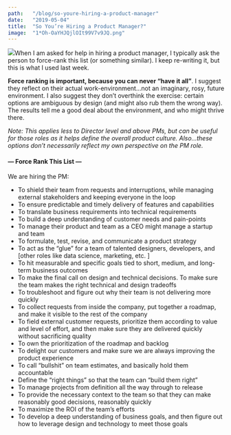 ```yaml
---
path:	"/blog/so-youre-hiring-a-product-manager"
date:	"2019-05-04"
title:	"So You’re Hiring a Product Manager?"
image:	"1*Oh-OaYHJQjlOIt99V7v9JQ.png"
---
```


![](/images/1*Oh-OaYHJQjlOIt99V7v9JQ.png)When I am asked for help in hiring a product manager, I typically ask the person to force-rank this list (or something similar). I keep re-writing it, but this is what I used last week.

**Force ranking is important, because you can never “have it all”**. I suggest they reflect on their actual work-environment…not an imaginary, rosy, future environment. I also suggest they don’t overthink the exercise: certain options are ambiguous by design (and might also rub them the wrong way). The results tell me a good deal about the environment, and who might thrive there.

*Note: This applies less to Director level and above PMs, but can be useful for those roles as it helps define the overall product culture. Also…these options don’t necessarily reflect my own perspective on the PM role.*

#### — Force Rank This List —

We are hiring the PM:

* To shield their team from requests and interruptions, while managing external stakeholders and keeping everyone in the loop
* To ensure predictable and timely delivery of features and capabilities
* To translate business requirements into technical requirements
* To build a deep understanding of customer needs and pain-points
* To manage their product and team as a CEO might manage a startup and team
* To formulate, test, revise, and communicate a product strategy
* To act as the “glue” for a team of talented designers, developers, and [other roles like data science, marketing, etc. ]
* To hit measurable and specific goals tied to short, medium, and long-term business outcomes
* To make the final call on design and technical decisions. To make sure the team makes the right technical and design tradeoffs
* To troubleshoot and figure out why their team is not delivering more quickly
* To collect requests from inside the company, put together a roadmap, and make it visible to the rest of the company
* To field external customer requests, prioritize them according to value and level of effort, and then make sure they are delivered quickly without sacrificing quality
* To own the prioritization of the roadmap and backlog
* To delight our customers and make sure we are always improving the product experience
* To call “bullshit” on team estimates, and basically hold them accountable
* Define the “right things” so that the team can “build them right”
* To manage projects from definition all the way through to release
* To provide the necessary context to the team so that they can make reasonably good decisions, reasonably quickly
* To maximize the ROI of the team’s efforts
* To develop a deep understanding of business goals, and then figure out how to leverage design and technology to meet those goals
